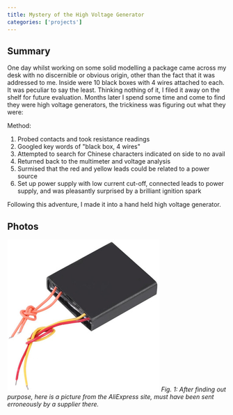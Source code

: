 ```yaml
---
title: Mystery of the High Voltage Generator
categories: ['projects']
---
```

## Summary

One day whilst working on some solid modelling a package came across my desk with no discernible or obvious origin, other than the fact that it was addressed to me. Inside were 10 black boxes with 4 wires attached to each. It was peculiar to say the least. Thinking nothing of it, I filed it away on the shelf for future evaluation. Months later I spend some time and come to find they were high voltage generators, the trickiness was figuring out what they were:

Method:

1. Probed contacts and took resistance readings
2. Googled key words of "black box, 4 wires"
3. Attempted to search for Chinese characters indicated on side to no avail
4. Returned back to the multimeter and voltage analysis
5. Surmised that the red and yellow leads could be related to a power source
6. Set up power supply with low current cut-off, connected leads to power supply, and was pleasantly surprised by a brilliant ignition spark

Following this adventure, I made it into a hand held high voltage generator.

## Photos
![](generator.jpeg)
*Fig. 1: After finding out purpose, here is a picture from the AliExpress site, must have been sent erroneously by a supplier there.*
